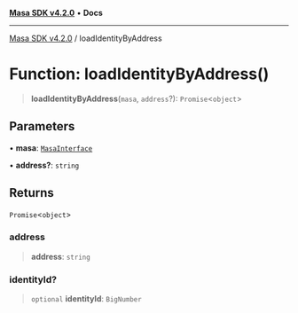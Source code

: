 [**Masa SDK v4.2.0**](../README.md) • **Docs**

***

[Masa SDK v4.2.0](../globals.md) / loadIdentityByAddress

# Function: loadIdentityByAddress()

> **loadIdentityByAddress**(`masa`, `address`?): `Promise`\<`object`\>

## Parameters

• **masa**: [`MasaInterface`](../interfaces/MasaInterface.md)

• **address?**: `string`

## Returns

`Promise`\<`object`\>

### address

> **address**: `string`

### identityId?

> `optional` **identityId**: `BigNumber`
